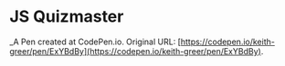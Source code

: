 # JS Quizmaster
 _A Pen created at CodePen.io. Original URL: [https://codepen.io/keith-greer/pen/ExYBdBy](https://codepen.io/keith-greer/pen/ExYBdBy).

 